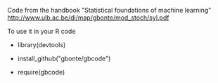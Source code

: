 

Code from the handbook 
"Statistical foundations of machine learning"
http://www.ulb.ac.be/di/map/gbonte/mod_stoch/syl.pdf



To use it in your R code

- library(devtools)

- install_github("gbonte/gbcode")

- require(gbcode)
